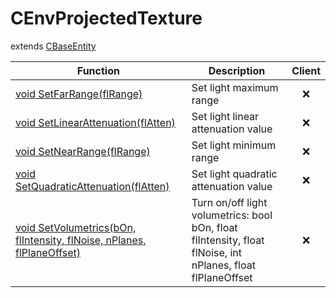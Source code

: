 # CEnvProjectedTexture
extends [CBaseEntity](../CBaseEntity)

Function|Description|Client
--|--|:--:
[void SetFarRange(flRange)](SetFarRange)|Set light maximum range|❌
[void SetLinearAttenuation(flAtten)](SetLinearAttenuation)|Set light linear attenuation value|❌
[void SetNearRange(flRange)](SetNearRange)|Set light minimum range|❌
[void SetQuadraticAttenuation(flAtten)](SetQuadraticAttenuation)|Set light quadratic attenuation value|❌
[void SetVolumetrics(bOn, flIntensity, flNoise, nPlanes, flPlaneOffset)](SetVolumetrics)|Turn on/off light volumetrics: bool bOn, float flIntensity, float flNoise, int nPlanes, float flPlaneOffset|❌
